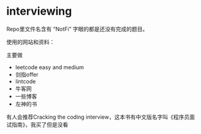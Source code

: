 # interviewing

Repo里文件名含有 “NotFi” 字眼的都是还没有完成的题目。

使用的网站和资料：

主要做

- leetcode easy and medium
- 剑指offer
- lintcode
- 牛客网
- 一些博客
- 左神的书

有人会推荐Cracking the coding interview，这本书有中文版名字叫《程序员面试指南》，我买了但是没看


